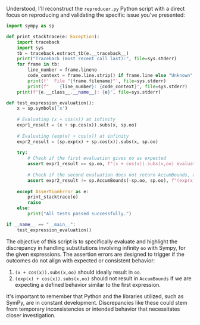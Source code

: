 Understood, I'll reconstruct the `reproducer.py` Python script with a direct focus on reproducing and validating the specific issue you've presented:

```python
import sympy as sp

def print_stacktrace(e: Exception):
    import traceback
    import sys
    tb = traceback.extract_tb(e.__traceback__)
    print("Traceback (most recent call last):", file=sys.stderr)
    for frame in tb:
        line_number = frame.lineno
        code_context = frame.line.strip() if frame.line else "Unknown"
        print(f'  File "{frame.filename}"', file=sys.stderr)
        print(f"    {line_number}: {code_context}", file=sys.stderr)
    print(f"{e.__class__.__name__}: {e}", file=sys.stderr)

def test_expression_evaluation():
    x = sp.symbols('x')
    
    # Evaluating (x + cos(x)) at infinity
    expr1_result = (x + sp.cos(x)).subs(x, sp.oo)
    
    # Evaluating (exp(x) + cos(x)) at infinity
    expr2_result = (sp.exp(x) + sp.cos(x)).subs(x, sp.oo)
    
    try:
        # Check if the first evaluation gives oo as expected
        assert expr1_result == sp.oo, f"(x + cos(x)).subs(x,oo) evaluation resulted in {expr1_result}, expected oo"
        
        # Check if the second evaluation does not return AccumBounds, as that would indicate inconsistency
        assert expr2_result != sp.AccumBounds(-sp.oo, sp.oo), f"(exp(x) + cos(x)).subs(x,oo) evaluation resulted in {expr2_result}, expected a specific value or oo, not AccumBounds"
        
    except AssertionError as e:
        print_stacktrace(e)
        raise
    else:
        print("All tests passed successfully.")

if __name__ == "__main__":
    test_expression_evaluation()
```

The objective of this script is to specifically evaluate and highlight the discrepancy in handling substitutions involving infinity `oo` with Sympy, for the given expressions. The assertion errors are designed to trigger if the outcomes do not align with expected or consistent behavior:

1. `(x + cos(x)).subs(x,oo)` should ideally result in `oo`.
2. `(exp(x) + cos(x)).subs(x,oo)` should not result in `AccumBounds` if we are expecting a defined behavior similar to the first expression.

It's important to remember that Python and the libraries utilized, such as SymPy, are in constant development. Discrepancies like these could stem from temporary inconsistencies or intended behavior that necessitates closer investigation.